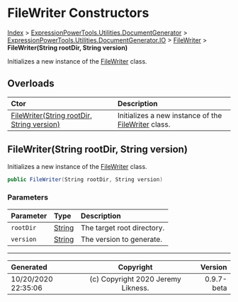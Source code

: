 ﻿# FileWriter Constructors

[Index](../index.md) > [ExpressionPowerTools.Utilities.DocumentGenerator](ExpressionPowerTools.Utilities.DocumentGenerator.a.md) > [ExpressionPowerTools.Utilities.DocumentGenerator.IO](ExpressionPowerTools.Utilities.DocumentGenerator.IO.n.md) > [FileWriter](ExpressionPowerTools.Utilities.DocumentGenerator.IO.FileWriter.cs.md) > **FileWriter(String rootDir, String version)**

Initializes a new instance of the [FileWriter](ExpressionPowerTools.Utilities.DocumentGenerator.IO.FileWriter.cs.md) class.

## Overloads

| Ctor | Description |
| :-- | :-- |
| [FileWriter(String rootDir, String version)](#filewriterstring-rootdir-string-version) | Initializes a new instance of the [FileWriter](ExpressionPowerTools.Utilities.DocumentGenerator.IO.FileWriter.cs.md) class. |

## FileWriter(String rootDir, String version)

Initializes a new instance of the [FileWriter](ExpressionPowerTools.Utilities.DocumentGenerator.IO.FileWriter.cs.md) class.

```csharp
public FileWriter(String rootDir, String version)
```

### Parameters

| Parameter | Type | Description |
| :-- | :-- | :-- |
| `rootDir` | [String](https://docs.microsoft.com/dotnet/api/system.string) | The target root directory. |
| `version` | [String](https://docs.microsoft.com/dotnet/api/system.string) | The version to generate. |



---

| Generated | Copyright | Version |
| :-- | :-: | --: |
| 10/20/2020 22:35:06 | (c) Copyright 2020 Jeremy Likness. | 0.9.7-beta |
